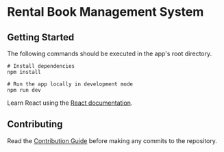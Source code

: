 # Rental Book Management System

## Getting Started

The following commands should be executed in the app's root directory.

```shell
# Install dependencies
npm install

# Run the app locally in development mode
npm run dev
```

Learn React using the [React documentation](https://react.dev/).

## Contributing

Read the [Contribution Guide](CONTRIBUTING.md) before making any commits to the repository.
